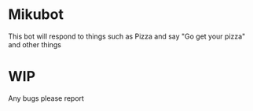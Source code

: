# Mikubot

This bot will respond to things such as
Pizza and say "Go get your pizza" and other things

# WIP

Any bugs please report
